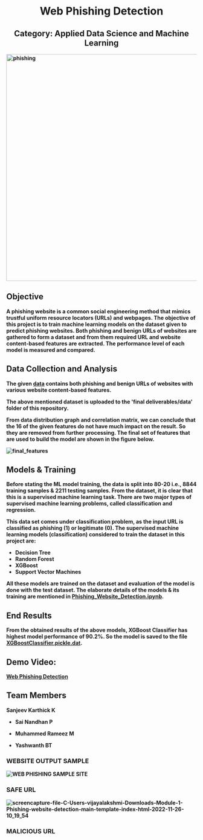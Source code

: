 <p>
  <h1 align="center"><b>Web Phishing Detection </h1>
</p>

<p>
  <h2 align="center"> Category: Applied Data Science and Machine Learning</h2>
  <img align="center" width="600" alt="phishing" src="https://user-images.githubusercontent.com/62670994/204077078-3fcbe247-223f-427b-946f-577ac49e638d.png">

</p>

## Objective

A phishing website is a common social engineering method that mimics trustful uniform resource locators (URLs) and webpages. The objective of this project is to train machine learning models on the dataset given to predict phishing websites. Both phishing and benign URLs of websites are gathered to form a dataset and from them required URL and website content-based features are extracted. The performance level of each model is measured and compared.

## Data Collection and Analysis

The given [data](https://github.com/IBM-EPBL/IBM-Project-14297-1659548839/blob/main/final%20deliverables/data/dataset_website.csv) contains both phishing and benign URLs of websites with various website content-based features. 

The above mentioned dataset is uploaded to the 'final deliverables/data' folder of this repository.

From data distribution graph and correlation matrix, we can conclude that the 16 of the given features do not have much impact on the result. So they are removed from further processing. The final set of features that are used to build the model are shown in the figure below.

![final_features](https://user-images.githubusercontent.com/64459672/199578614-f8cb7f81-9da0-43a8-b6eb-5381970a9768.png)


## Models & Training

Before stating the ML model training, the data is split into 80-20 i.e., 8844 training samples & 2211 testing samples. From the dataset, it is clear that this is a supervised machine learning task. There are two major types of supervised machine learning problems, called classification and regression.

This data set comes under classification problem, as the input URL is classified as phishing (1) or legitimate (0). The supervised machine learning models (classification) considered to train the dataset in this project are:

- Decision Tree
- Random Forest
- XGBoost
- Support Vector Machines

All these models are trained on the dataset and evaluation of the model is done with the test dataset. The elaborate details of the models & its training are mentioned in [Phishing_Website_Detection.ipynb](https://github.com/IBM-EPBL/IBM-Project-14297-1659548839/blob/main/final%20deliverables/preprocessing%20%26%20model%20building/Phishing_Website_Detection.ipynb).

## End Results

From the obtained results of the above models, XGBoost Classifier has highest model performance of 90.2%. So the model is saved to the file [XGBoostClassifier.pickle.dat](https://github.com/IBM-EPBL/IBM-Project-14297-1659548839/blob/main/final%20deliverables/preprocessing%20%26%20model%20building/XGBoostClassifier.pickle.dat).

## Demo Video:

[Web Phishing Detection](https://drive.google.com/drive/folders/1HwRFoYKWZ0sMZMM33wmChhGsmlhcxixY?usp=sharing)

## Team Members

 Sanjeev Karthick K 

* Sai Nandhan P

* Muhammed Rameez M

* Yashwanth BT

### WEBSITE OUTPUT SAMPLE 
![WEB PHISHING SAMPLE SITE](https://user-images.githubusercontent.com/62670994/204072600-bae0d8f4-c1b3-4667-b2f1-56e0fc572f12.png)

### SAFE URL
![screencapture-file-C-Users-vijayalakshmi-Downloads-Module-1-Phishing-website-detection-main-template-index-html-2022-11-26-10_19_54](https://user-images.githubusercontent.com/62670994/204074989-baed8729-180b-495a-85b4-bcfcde1b4617.png)

### MALICIOUS URL

